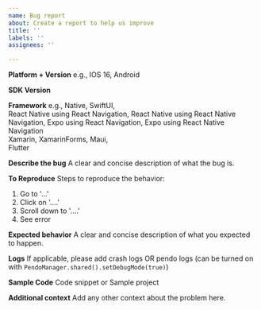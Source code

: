 ```yaml
---
name: Bug report
about: Create a report to help us improve
title: ''
labels: ''
assignees: ''

---
```


**Platform + Version**
e.g., IOS 16, Android

**SDK Version**

**Framework**
e.g., Native, SwiftUI,<br>
 React Native using React Navigation,
 React Native using React Native Navigation,
 Expo using React Navigation, 
 Expo using React Native Navigation<br>
 Xamarin, XamarinForms, Maui,<br>
 Flutter

**Describe the bug**
A clear and concise description of what the bug is.

**To Reproduce**
Steps to reproduce the behavior:
1. Go to '...'
2. Click on '....'
3. Scroll down to '....'
4. See error

**Expected behavior**
A clear and concise description of what you expected to happen.

**Logs**
If applicable, please add crash logs OR pendo logs (can be turned on with `PendoManager.shared().setDebugMode(true)`)

**Sample Code**
Code snippet or Sample project

**Additional context**
Add any other context about the problem here.